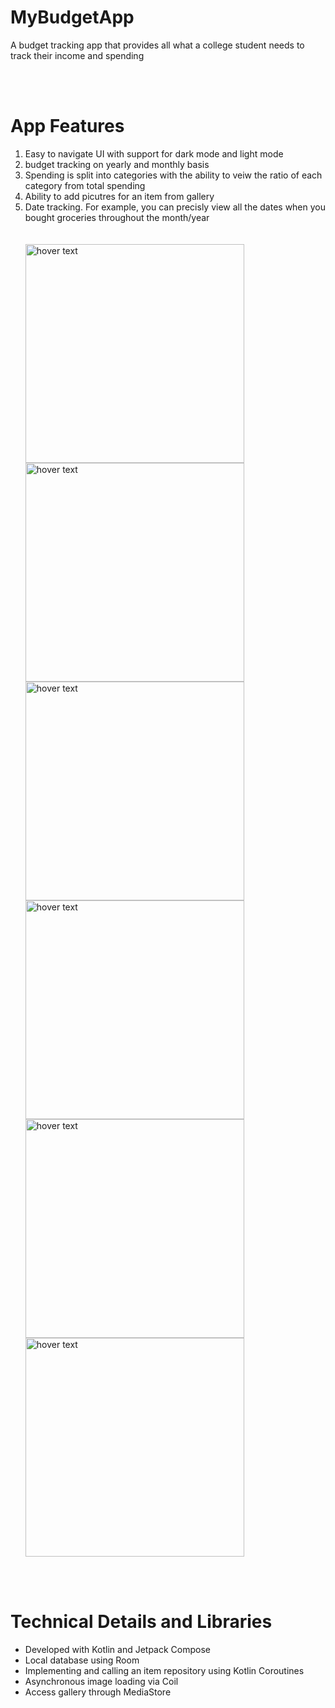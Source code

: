 <h1>MyBudgetApp</h1>
<p>A budget tracking app that provides all what a college student needs to track their income and spending</p>
<br>
<br>
<h1>App Features</h1>
<ol>
  <li>Easy to navigate UI with support for dark mode and light mode</li>
  <li>budget tracking on yearly and monthly basis</li>
  <li>Spending is split into categories with the ability to veiw the ratio of each category from total spending</li>
  <li>Ability to add picutres for an item from gallery</li>
  <li>Date tracking. For example, you can precisly view all the dates when you bought groceries throughout the month/year</li>
  <br><br>
  <img src="https://github.com/quirk12/MyBudgetApp/assets/69854517/a87982bd-f9e3-4ee8-a3c1-07e34545851e" width="350" title="hover text">
  <img src="https://github.com/quirk12/MyBudgetApp/assets/69854517/42bf6b7a-2606-4ddb-9a8f-9fe07924a0a5" width="350" title="hover text">
  <img src="https://github.com/quirk12/MyBudgetApp/assets/69854517/aef03577-5b1d-4b63-ab33-bab34bdda74a" width="350" title="hover text">
  <img src="https://github.com/quirk12/MyBudgetApp/assets/69854517/10315123-2b5b-43b9-b0da-73d478e4e749" width="350" title="hover text">
  <img src="https://github.com/quirk12/MyBudgetApp/assets/69854517/9f69fd4d-cd79-4409-b4dd-c254c509c2de" width="350" title="hover text">
  <img src="https://github.com/quirk12/MyBudgetApp/assets/69854517/4af881e1-e880-4c14-afab-7567b978f79b" width="350" title="hover text">
  
</ol>
<br>
<br>
<h1>Technical Details and Libraries</h1>
<ul>
  <li>Developed with Kotlin and Jetpack Compose</li>
  <li>Local database using Room</li>
  <li>Implementing and calling an item repository using Kotlin Coroutines</li>
  <li>Asynchronous image loading via Coil</li>
  <li>Access gallery through MediaStore</li>
</ul>



